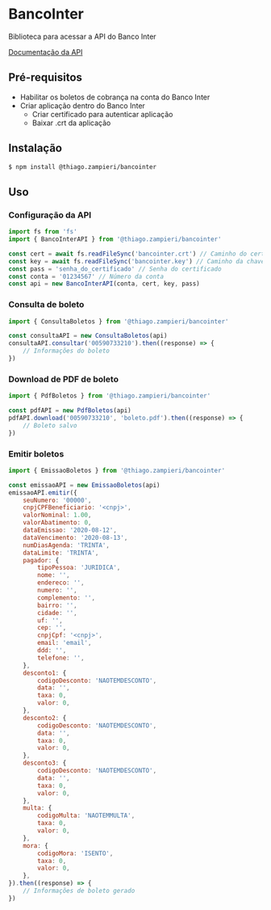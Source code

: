 # BancoInter

Biblioteca para acessar a API do Banco Inter

[Documentação da API](https://developers.bancointer.com.br/)

## Pré-requisitos

* Habilitar os boletos de cobrança na conta do Banco Inter
* Criar aplicação dentro do Banco Inter
    * Criar certificado para autenticar aplicação
    * Baixar .crt da aplicação

## Instalação

```bash
$ npm install @thiago.zampieri/bancointer
```

## Uso

### Configuração da API

```js
import fs from 'fs'
import { BancoInterAPI } from '@thiago.zampieri/bancointer'

const cert = await fs.readFileSync('bancointer.crt') // Caminho do certificado (.crt)
const key = await fs.readFileSync('bancointer.key') // Caminho da chave privada (.key)
const pass = 'senha_do_certificado' // Senha do certificado
const conta = '01234567' // Número da conta
const api = new BancoInterAPI(conta, cert, key, pass)
```

### Consulta de boleto

```js
import { ConsultaBoletos } from '@thiago.zampieri/bancointer'

const consultaAPI = new ConsultaBoletos(api)
consultaAPI.consultar('00590733210').then((response) => {
    // Informações do boleto
})
```

### Download de PDF de boleto

```js
import { PdfBoletos } from '@thiago.zampieri/bancointer'

const pdfAPI = new PdfBoletos(api)
pdfAPI.download('00590733210', 'boleto.pdf').then((response) => {
    // Boleto salvo
})
```

### Emitir boletos

```js
import { EmissaoBoletos } from '@thiago.zampieri/bancointer'

const emissaoAPI = new EmissaoBoletos(api)
emissaoAPI.emitir({
    seuNumero: '00000',
    cnpjCPFBeneficiario: '<cnpj>',
    valorNominal: 1.00,
    valorAbatimento: 0,
    dataEmissao: '2020-08-12',
    dataVencimento: '2020-08-13',
    numDiasAgenda: 'TRINTA',
    dataLimite: 'TRINTA',
    pagador: {
        tipoPessoa: 'JURIDICA',
        nome: '',
        endereco: '',
        numero: '',
        complemento: '',
        bairro: '',
        cidade: '',
        uf: '',
        cep: '',
        cnpjCpf: '<cnpj>',
        email: 'email',
        ddd: '',
        telefone: '',
    },
    desconto1: { 
        codigoDesconto: 'NAOTEMDESCONTO',
        data: '',
        taxa: 0,
        valor: 0,
    },
    desconto2: { 
        codigoDesconto: 'NAOTEMDESCONTO',
        data: '',
        taxa: 0,
        valor: 0,
    },
    desconto3: { 
        codigoDesconto: 'NAOTEMDESCONTO',
        data: '',
        taxa: 0,
        valor: 0,
    },
    multa: { 
        codigoMulta: 'NAOTEMMULTA',
        taxa: 0,
        valor: 0,
    },
    mora: { 
        codigoMora: 'ISENTO',
        taxa: 0,
        valor: 0,
    },
}).then((response) => {
    // Informações de boleto gerado
})
```
